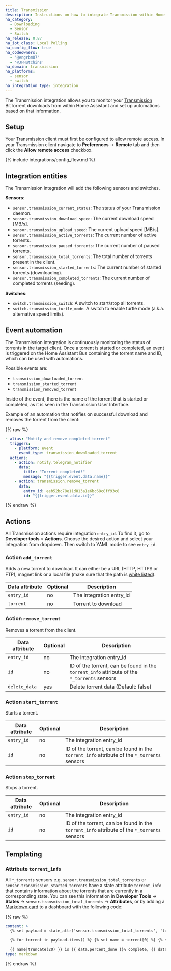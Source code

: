 ```yaml
---
title: Transmission
description: Instructions on how to integrate Transmission within Home Assistant.
ha_category:
  - Downloading
  - Sensor
  - Switch
ha_release: 0.87
ha_iot_class: Local Polling
ha_config_flow: true
ha_codeowners:
  - '@engrbm87'
  - '@JPHutchins'
ha_domain: transmission
ha_platforms:
  - sensor
  - switch
ha_integration_type: integration
---
```


The Transmission integration allows you to monitor your [Transmission](https://www.transmissionbt.com/) BitTorrent downloads from within Home Assistant and set up automations based on that information.

## Setup

Your Transmission client must first be configured to allow remote access. In your Transmission client navigate to **Preferences** -> **Remote** tab and then click the **Allow remote access** checkbox.

{% include integrations/config_flow.md %}

## Integration entities

The Transmission integration will add the following sensors and switches.

**Sensors**:
- `sensor.transmission_current_status`: The status of your Transmission daemon.
- `sensor.transmission_download_speed`: The current download speed [MB/s].
- `sensor.transmission_upload_speed`: The current upload speed [MB/s].
- `sensor.transmission_active_torrents`: The current number of active torrents.
- `sensor.transmission_paused_torrents`: The current number of paused torrents.
- `sensor.transmission_total_torrents`: The total number of torrents present in the client.
- `sensor.transmission_started_torrents`: The current number of started torrents (downloading).
- `sensor.transmission_completed_torrents`: The current number of completed torrents (seeding).

**Switches**:
- `switch.transmission_switch`: A switch to start/stop all torrents.
- `switch.transmission_turtle_mode`: A switch to enable turtle mode (a.k.a. alternative speed limits).

## Event automation

The Transmission integration is continuously monitoring the status of torrents in the target client. Once a torrent is started or completed, an event is triggered on the Home Assistant Bus containing the torrent name and ID, which can be used with automations.

Possible events are:

- `transmission_downloaded_torrent`
- `transmission_started_torrent`
- `transmission_removed_torrent`

Inside of the event, there is the name of the torrent that is started or completed, as it is seen in the Transmission User Interface.

Example of an automation that notifies on successful download and removes the torrent from the client:

{% raw %}

```yaml
- alias: "Notify and remove completed torrent"
  triggers:
    - platform: event
      event_type: transmission_downloaded_torrent
  actions:
    - action: notify.telegram_notifier
      data:
        title: "Torrent completed!"
        message: "{{trigger.event.data.name}}"
    - action: transmission.remove_torrent
      data:
        entry_id: eeb52bc78e11d813a1e6bc68c8ff93c8
        id: "{{trigger.event.data.id}}"
```

{% endraw %}

## Actions

All Transmission actions require integration `entry_id`. To find it, go to **Developer tools** > **Actions**. Choose the desired action and select your integration from dropdown. Then switch to YAML mode to see `entry_id`.

### Action `add_torrent`

Adds a new torrent to download. It can either be a URL (HTTP, HTTPS or FTP), magnet link or a local file (make sure that the path is [white listed](/integrations/homeassistant/#allowlist_external_dirs)).

| Data attribute | Optional | Description              |
| ---------------------- | -------- | ------------------------ |
| `entry_id`             | no       | The integration entry_id |
| `torrent`              | no       | Torrent to download      |

### Action `remove_torrent`

Removes a torrent from the client.

| Data attribute | Optional | Description                                                                                 |
| ---------------------- | -------- | ------------------------------------------------------------------------------------------- |
| `entry_id`             | no       | The integration entry_id                                                                    |
| `id`                   | no       | ID of the torrent, can be found in the `torrent_info` attribute of the `*_torrents` sensors |
| `delete_data`          | yes      | Delete torrent data (Default: false)                                                        |

### Action `start_torrent`

Starts a torrent.

| Data attribute | Optional | Description                                                                                 |
| ---------------------- | -------- | ------------------------------------------------------------------------------------------- |
| `entry_id`             | no       | The integration entry_id                                                                    |
| `id`                   | no       | ID of the torrent, can be found in the `torrent_info` attribute of the `*_torrents` sensors |

### Action `stop_torrent`

Stops a torrent.

| Data attribute | Optional | Description                                                                                 |
| ---------------------- | -------- | ------------------------------------------------------------------------------------------- |
| `entry_id`             | no       | The integration entry_id                                                                    |
| `id`                   | no       | ID of the torrent, can be found in the `torrent_info` attribute of the `*_torrents` sensors |

## Templating

### Attribute `torrent_info`

All `*_torrents` sensors e.g. `sensor.transmission_total_torrents` or `sensor.transmission_started_torrents` have a state attribute `torrent_info` that contains information about the torrents that are currently in a corresponding state. You can see this information in **Developer Tools** -> **States** -> `sensor.transmission_total_torrents` -> **Attributes**, or by adding a [Markdown card](/dashboards/markdown/) to a dashboard with the following code:

{% raw %}

```yaml
content: >
  {% set payload = state_attr('sensor.transmission_total_torrents', 'torrent_info') %}

  {% for torrent in payload.items() %} {% set name = torrent[0] %} {% set data = torrent[1] %}

  {{ name|truncate(20) }} is {{ data.percent_done }}% complete, {{ data.eta }} remaining {% endfor %}
type: markdown
```

{% endraw %}
